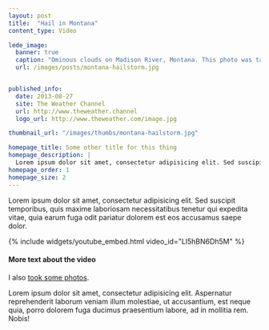 ```yaml
---
layout: post
title:  "Hail in Montana"
content_type: Video

lede_image:
  banner: true
  caption: "Ominous clouds on Madison River, Montana. This photo was taken shortly before we made it to land and the hail started coming down."
  url: /images/posts/montana-hailstorm.jpg


published_info:
  date: 2013-08-27
  site: The Weather Channel
  url: http://www.theweather.channel
  logo_url: http://www.theweather.com/image.jpg

thumbnail_url: "/images/thumbs/montana-hailstorm.jpg"

homepage_title: Some other title for this thing
homepage_description: |
  Lorem ipsum dolor sit amet, consectetur adipisicing elit. Sed suscipit temporibus, quis maxime laboriosam necessitatibus tenetur qui expedita vitae, quia earum fuga odit pariatur dolorem est eos accusamus saepe dolor.
homepage_order: 1
homepage_size: 2
---
```


Lorem ipsum dolor sit amet, consectetur adipisicing elit. Sed suscipit temporibus, quis maxime laboriosam necessitatibus tenetur qui expedita vitae, quia earum fuga odit pariatur dolorem est eos accusamus saepe dolor.

{% include widgets/youtube_embed.html video_id="Ll5hBN6Dh5M" %}


#### More text about the video

I also [took some photos](https://www.flickr.com/photos/zokuga/sets/72157635086612217).

Lorem ipsum dolor sit amet, consectetur adipisicing elit. Aspernatur reprehenderit laborum veniam illum molestiae, ut accusantium, est neque quia, porro dolorem fuga ducimus praesentium labore, ad in mollitia rem. Nobis!
